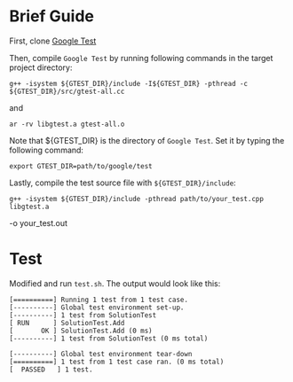 # Brief Guide

First, clone [Google Test](https://github.com/google/googletest)

Then, compile `Google Test` by running following commands in the target project directory:

    g++ -isystem ${GTEST_DIR}/include -I${GTEST_DIR} -pthread -c ${GTEST_DIR}/src/gtest-all.cc

and 

    ar -rv libgtest.a gtest-all.o

Note that ${GTEST_DIR} is the directory of `Google Test`. Set it by typing the following command:

    export GTEST_DIR=path/to/google/test

Lastly, compile the test source file with `${GTEST_DIR}/include`:

    g++ -isystem ${GTEST_DIR}/include -pthread path/to/your_test.cpp libgtest.a
-o your_test.out

# Test

Modified and run `test.sh`. The output would look like this:

    [==========] Running 1 test from 1 test case.
    [----------] Global test environment set-up.
    [----------] 1 test from SolutionTest
    [ RUN      ] SolutionTest.Add
    [       OK ] SolutionTest.Add (0 ms)
    [----------] 1 test from SolutionTest (0 ms total)

    [----------] Global test environment tear-down
    [==========] 1 test from 1 test case ran. (0 ms total)
    [  PASSED   ] 1 test.

